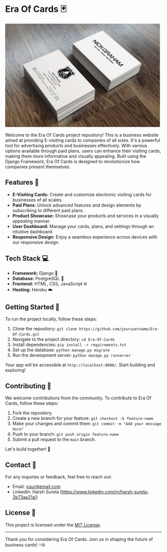 # Era Of Cards 🃏

![Project Banner](./bc.gif)

Welcome to the Era Of Cards project repository! This is a business website aimed at providing E-visiting cards to companies of all sizes. It's a powerful tool for advertising products and businesses effectively. With various options available through paid plans, users can enhance their visiting cards, making them more informative and visually appealing. Built using the Django Framework, Era Of Cards is designed to revolutionize how companies present themselves.

## Features 🌟

- **E-Visiting Cards:** Create and customize electronic visiting cards for businesses of all scales.
- **Paid Plans:** Unlock advanced features and design elements by subscribing to different paid plans.
- **Product Showcase:** Showcase your products and services in a visually appealing manner.
- **User Dashboard:** Manage your cards, plans, and settings through an intuitive dashboard.
- **Responsive Design:** Enjoy a seamless experience across devices with our responsive design.

## Tech Stack 💻

- **Framework:** Django 🐍
- **Database:** PostgreSQL 🐘
- **Frontend:** HTML, CSS, JavaScript 🌐
- **Hosting:** Heroku ☁️

## Getting Started 🚀

To run the project locally, follow these steps:

1. Clone the repository: `git clone https://github.com/yourusername/Era-Of-Cards.git`
2. Navigate to the project directory: `cd Era-Of-Cards`
3. Install dependencies: `pip install -r requirements.txt`
4. Set up the database: `python manage.py migrate`
5. Run the development server: `python manage.py runserver`

Your app will be accessible at `http://localhost:8000/`. Start building and exploring!

## Contributing 🤝

We welcome contributions from the community. To contribute to Era Of Cards, follow these steps:

1. Fork the repository.
2. Create a new branch for your feature: `git checkout -b feature-name`
3. Make your changes and commit them: `git commit -m "Add your message here"`
4. Push to your branch: `git push origin feature-name`
5. Submit a pull request to the `main` branch.

Let's build together! 🚀

## Contact 📧

For any inquiries or feedback, feel free to reach out:

- Email: your@email.com
- LinkedIn: Harsh Surela (https://www.linkedin.com/in/harsh-surela-2b73aa21a/)

## License 📝

This project is licensed under the [MIT License](link_to_license_file).

---

Thank you for considering Era Of Cards. Join us in shaping the future of business cards! 🃏🌐
